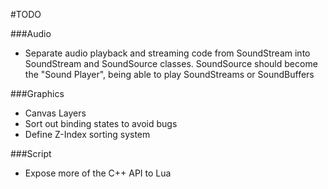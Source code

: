 #TODO

###Audio
* Separate audio playback and streaming code from SoundStream
into SoundStream and SoundSource classes.
SoundSource should become the "Sound Player", being able
to play SoundStreams or SoundBuffers

###Graphics

* Canvas Layers
* Sort out binding states to avoid bugs
* Define Z-Index sorting system

###Script

* Expose more of the C++ API to Lua
